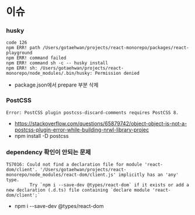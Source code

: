 # 이슈

### husky

```
code 126
npm ERR! path /Users/gotaehwan/projects/react-monorepo/packages/react-playground
npm ERR! command failed
npm ERR! command sh -c -- husky install
npm ERR! sh: /Users/gotaehwan/projects/react-monorepo/node_modules/.bin/husky: Permission denied
```

- package.json에서 prepare 부분 삭제

### PostCSS

```
Error: PostCSS plugin postcss-discard-comments requires PostCSS 8.
```

- https://stackoverflow.com/questions/65879742/object-object-is-not-a-postcss-plugin-error-while-building-nrwl-library-projec
- npm install -D postcss

### dependency 확인이 안되는 문제

```
TS7016: Could not find a declaration file for module 'react-dom/client'. '/Users/gotaehwan/projects/react-monorepo/node_modules/react-dom/client.js' implicitly has an 'any' type.
         Try `npm i --save-dev @types/react-dom` if it exists or add a new declaration (.d.ts) file containing `declare module 'react-dom/client';`
```

- npm i --save-dev @types/react-dom
